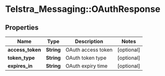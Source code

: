 # Telstra_Messaging::OAuthResponse

## Properties
Name | Type | Description | Notes
------------ | ------------- | ------------- | -------------
**access_token** | **String** | OAuth access token | [optional] 
**token_type** | **String** | OAuth token type | [optional] 
**expires_in** | **String** | OAuth expiry time | [optional] 


